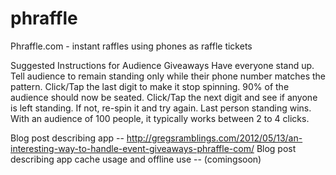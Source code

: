 phraffle
========

Phraffle.com - instant raffles using phones as raffle tickets

Suggested Instructions for Audience Giveaways
	Have everyone stand up.
	Tell audience to remain standing only while their phone number matches the pattern.
	Click/Tap the last digit to make it stop spinning. 90% of the audience should now be seated.
	Click/Tap the next digit and see if anyone is left standing. If not, re-spin it and try again.
	Last person standing wins.
	With an audience of 100 people, it typically works between 2 to 4 clicks.

Blog post describing app -- http://gregsramblings.com/2012/05/13/an-interesting-way-to-handle-event-giveaways-phraffle-com/
Blog post describing app cache usage and offline use -- (comingsoon)


